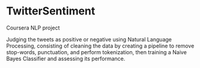 # TwitterSentiment
Coursera NLP project

Judging the tweets as positive or negative using Natural Language Processing, consisting of cleaning the data by creating a pipeline to remove stop-words, punctuation, and perform tokenization, then training a Naive Bayes Classifier and assessing its performance.
